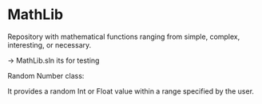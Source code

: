 # MathLib
Repository with mathematical functions ranging from simple, complex, interesting, or necessary.

-> MathLib.sln its for testing

Random Number class:

It provides a random Int or Float value within a range specified by the user.

